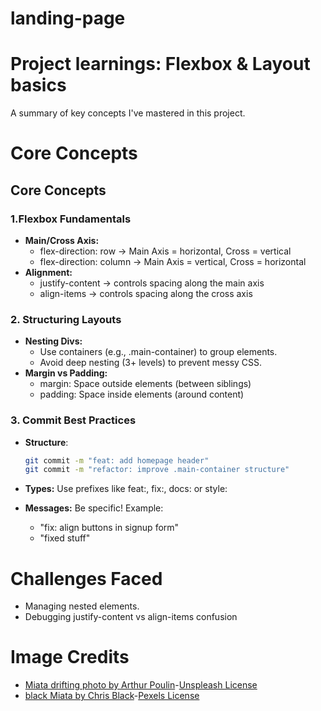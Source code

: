 # landing-page

# Project learnings: Flexbox & Layout basics

A summary of key concepts I've mastered in this project.

# Core Concepts

## **Core Concepts**

### 1.Flexbox Fundamentals

- **Main/Cross Axis:**
    - flex-direction: row -> Main Axis = horizontal, Cross = vertical
    - flex-direction: column -> Main Axis = vertical, Cross = horizontal
- **Alignment:**
    - justify-content -> controls spacing along the main axis
    - align-items -> controls spacing along the cross axis

### 2. Structuring Layouts

- **Nesting Divs:**
    - Use containers (e.g., .main-container) to group elements.
    - Avoid deep nesting (3+ levels) to prevent messy CSS.
- **Margin vs Padding:**
    - margin: Space outside elements (between siblings)
    - padding: Space inside elements (around content)

### 3. Commit Best Practices

- **Structure**:  
  ```bash
  git commit -m "feat: add homepage header"
  git commit -m "refactor: improve .main-container structure"
  ```

- **Types:** Use prefixes like feat:, fix:, docs: or style:
-  **Messages:** Be specific! Example:
    - "fix: align buttons in signup form"
    - "fixed stuff"
  
# Challenges Faced

- Managing nested elements.
- Debugging justify-content vs align-items confusion

# Image Credits

- [Miata drifting photo by Arthur Poulin](https://unsplash.com/photos/blue-drifting-car-AO4jkV9UbVc)-[Unspleash License](https://unsplash.com/license)
- [black Miata by Chris Black](https://www.pexels.com/photo/a-black-sports-car-parked-on-the-road-shoulder-8707800/)-[Pexels License](https://www.pexels.com/license/)